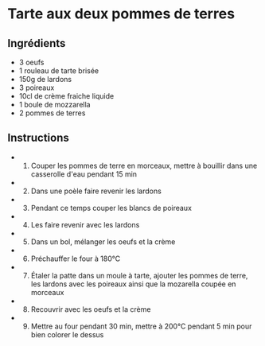 # Tarte aux deux pommes de terres

## Ingrédients

- 3 oeufs
- 1 rouleau de tarte brisée
- 150g de lardons
- 3 poireaux
- 10cl de crème fraiche liquide
- 1 boule de mozzarella
- 2 pommes de terres

## Instructions

- 1. Couper les pommes de terre en morceaux, mettre à bouillir dans une casserolle d'eau pendant 15 min
- 2. Dans une poèle faire revenir les lardons
- 3. Pendant ce temps couper les blancs de poireaux
- 4. Les faire revenir avec les lardons
- 5. Dans un bol, mélanger les oeufs et la crème
- 6. Préchauffer le four à 180°C
- 7. Étaler la patte dans un moule à tarte, ajouter les pommes de terre, les lardons avec les poireaux ainsi que la mozarella coupée en morceaux
- 8. Recouvrir avec les oeufs et la crème
- 9. Mettre au four pendant 30 min, mettre à 200°C pendant 5 min pour bien colorer le dessus
